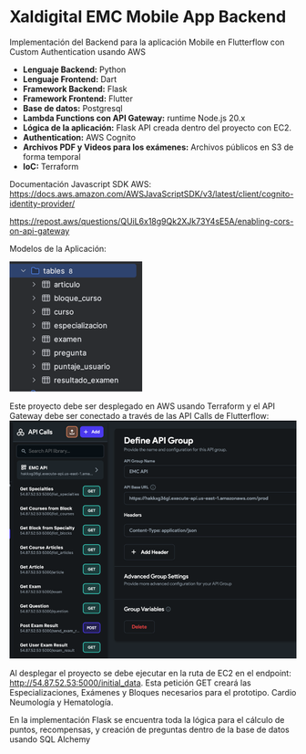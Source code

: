# Xaldigital EMC Mobile App Backend

Implementación del Backend para la aplicación Mobile en Flutterflow con Custom Authentication usando AWS

* **Lenguaje Backend:** Python
* **Lenguaje Frontend:** Dart
* **Framework Backend:** Flask
* **Framework Frontend:** Flutter
* **Base de datos:** Postgresql
* **Lambda Functions con API Gateway:** runtime Node.js 20.x
* **Lógica de la aplicación:** Flask API creada dentro del proyecto con EC2.
* **Authentication:** AWS Cognito
* **Archivos PDF y Videos para los exámenes:** Archivos públicos en S3 de forma temporal
* **IoC:** Terraform


Documentación Javascript SDK AWS: https://docs.aws.amazon.com/AWSJavaScriptSDK/v3/latest/client/cognito-identity-provider/

https://repost.aws/questions/QUiL6x18g9Qk2XJk73Y4sE5A/enabling-cors-on-api-gateway

Modelos de la Aplicación:

![img.png](img.png)

Este proyecto debe ser desplegado en AWS usando Terraform y el API Gateway debe ser conectado a través de las API Calls de Flutterflow:
![img_1.png](img_1.png)

Al desplegar el proyecto se debe ejecutar en la ruta de EC2 en el endpoint: http://54.87.52.53:5000/initial_data.
Esta petición GET creará las Especializaciones, Exámenes y Bloques necesarios para el prototipo. Cardio Neumología y Hematología.

En la implementación Flask se encuentra toda la lógica para el cálculo de puntos, recompensas, y creación  de preguntas dentro de la base de datos usando SQL Alchemy
